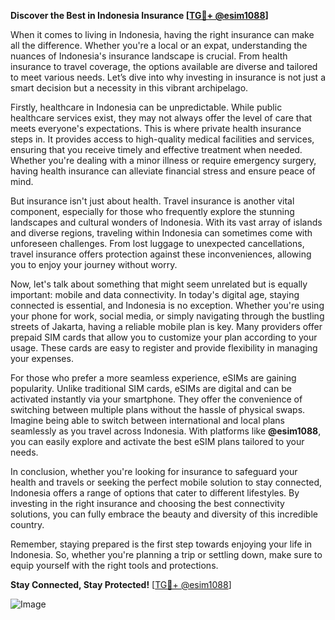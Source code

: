 **Discover the Best in Indonesia Insurance [[TG💪+ @esim1088](https://t.me/s/esim1088)]**

When it comes to living in Indonesia, having the right insurance can make all the difference. Whether you're a local or an expat, understanding the nuances of Indonesia's insurance landscape is crucial. From health insurance to travel coverage, the options available are diverse and tailored to meet various needs. Let’s dive into why investing in insurance is not just a smart decision but a necessity in this vibrant archipelago.

Firstly, healthcare in Indonesia can be unpredictable. While public healthcare services exist, they may not always offer the level of care that meets everyone's expectations. This is where private health insurance steps in. It provides access to high-quality medical facilities and services, ensuring that you receive timely and effective treatment when needed. Whether you're dealing with a minor illness or require emergency surgery, having health insurance can alleviate financial stress and ensure peace of mind.

But insurance isn't just about health. Travel insurance is another vital component, especially for those who frequently explore the stunning landscapes and cultural wonders of Indonesia. With its vast array of islands and diverse regions, traveling within Indonesia can sometimes come with unforeseen challenges. From lost luggage to unexpected cancellations, travel insurance offers protection against these inconveniences, allowing you to enjoy your journey without worry.

Now, let's talk about something that might seem unrelated but is equally important: mobile and data connectivity. In today's digital age, staying connected is essential, and Indonesia is no exception. Whether you're using your phone for work, social media, or simply navigating through the bustling streets of Jakarta, having a reliable mobile plan is key. Many providers offer prepaid SIM cards that allow you to customize your plan according to your usage. These cards are easy to register and provide flexibility in managing your expenses.

For those who prefer a more seamless experience, eSIMs are gaining popularity. Unlike traditional SIM cards, eSIMs are digital and can be activated instantly via your smartphone. They offer the convenience of switching between multiple plans without the hassle of physical swaps. Imagine being able to switch between international and local plans seamlessly as you travel across Indonesia. With platforms like **@esim1088**, you can easily explore and activate the best eSIM plans tailored to your needs.

In conclusion, whether you're looking for insurance to safeguard your health and travels or seeking the perfect mobile solution to stay connected, Indonesia offers a range of options that cater to different lifestyles. By investing in the right insurance and choosing the best connectivity solutions, you can fully embrace the beauty and diversity of this incredible country. 

Remember, staying prepared is the first step towards enjoying your life in Indonesia. So, whether you're planning a trip or settling down, make sure to equip yourself with the right tools and protections. 

**Stay Connected, Stay Protected!** [[TG💪+ @esim1088](https://t.me/s/esim1088)]  

![Image](https://i.postimg.cc/Y0z9fWf4/image.png)